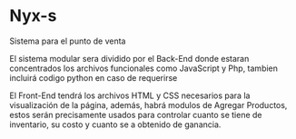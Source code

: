 # Nyx-s
Sistema para el punto de venta

El sistema modular sera dividido por el Back-End donde estaran concentrados los archivos funcionales como JavaScript y Php, tambien incluirá codigo python en caso de requerirse

El Front-End tendrá los archivos HTML y CSS necesarios para la visualización de la página, además, habrá modulos de Agregar Productos, estos serán precisamente usados para controlar cuanto se tiene de inventario, su costo y cuanto se a obtenido de ganancia.